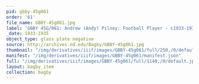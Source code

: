 ```yaml
---
pid: gbby-45g061
order: '61'
file_name: GBBY-45g061.jpg
label: 'GBBY 45G/061: Andrew (Andy) Pilney: Football Player - c1933-1935'
_date: 1933-1935
object_type: glass plate negative
source: http://archives.nd.edu/Bagby/GBBY-45g061.jpg
thumbnail: "/img/derivatives/iiif/images/GBBY-45g061/full/250,/0/default.jpg"
manifest: "/img/derivatives/iiif/images/GBBY-45g061/manifest.json"
full: "/img/derivatives/iiif/images/GBBY-45g061/full/1140,/0/default.jpg"
layout: bagby_item
collection: bagby
---
```

